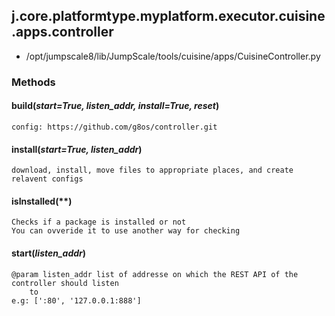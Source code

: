 <!-- toc -->
## j.core.platformtype.myplatform.executor.cuisine.apps.controller

- /opt/jumpscale8/lib/JumpScale/tools/cuisine/apps/CuisineController.py

### Methods

#### build(*start=True, listen_addr, install=True, reset*) 

```
config: https://github.com/g8os/controller.git

```

#### install(*start=True, listen_addr*) 

```
download, install, move files to appropriate places, and create relavent configs

```

#### isInstalled(**) 

```
Checks if a package is installed or not
You can ovveride it to use another way for checking

```

#### start(*listen_addr*) 

```
@param listen_addr list of addresse on which the REST API of the controller should listen
    to
e.g: [':80', '127.0.0.1:888']

```

